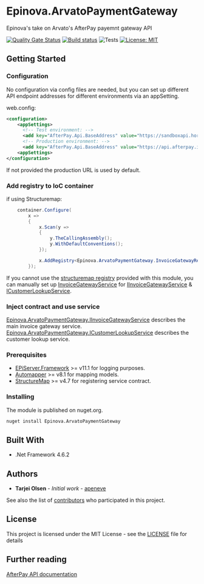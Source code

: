# Epinova.ArvatoPaymentGateway
Epinova's take on Arvato's AfterPay payemnt gateway API

[![Quality Gate Status](https://sonarcloud.io/api/project_badges/measure?project=Epinova.ArvatoPaymentGateway&metric=alert_status)](https://sonarcloud.io/dashboard?id=Epinova.ArvatoPaymentGateway)
[![Build status](https://ci.appveyor.com/api/projects/status/0tkmpwvxrbnlpqmx/branch/master?svg=true)](https://ci.appveyor.com/project/Epinova_AppVeyor_Team/epinova-arvatopaymentgateway/branch/master)
![Tests](https://img.shields.io/appveyor/tests/Epinova_AppVeyor_Team/epinova-arvatopaymentgateway.svg)
[![License: MIT](https://img.shields.io/badge/License-MIT-yellow.svg)](https://opensource.org/licenses/MIT)

## Getting Started

### Configuration

No configuration via config files are needed, but you can set up different API endpoint addresses for different environments via an appSetting.

web.config:
```xml
<configuration>
    <appSettings>
	  <!-- Test environment: -->
	  <add key="AfterPay.Api.BaseAddress" value="https://sandboxapi.horizonafs.com/eCommerceServicesWebApi/" />
      <!-- Production environment: -->
	  <add key="AfterPay.Api.BaseAddress" value="https://api.afterpay.io/" />
	<appSettings>
</configuration>
```

If not provided the production URL is used by default.

### Add registry to IoC container

if using Structuremap:
```csharp
    container.Configure(
        x =>
        {
            x.Scan(y =>
            {
                y.TheCallingAssembly();
                y.WithDefaultConventions();
            });

            x.AddRegistry<Epinova.ArvatoPaymentGateway.InvoiceGatewayRegistry>();
        });
```

If you cannot use the [structuremap registry](src/InvoiceGatewayRegistry.cs) provided with this module,
you can manually set up [InvoiceGatewayService](src/InvoiceGatewayService.cs) for [IInvoiceGatewayService](src/IInvoiceGatewayService.cs)
& [ICustomerLookupService](src/ICustomerLookupService.cs).


### Inject contract and use service

[Epinova.ArvatoPaymentGateway.IInvoiceGatewayService](src/IInvoiceGatewayService.cs) describes the main invoice gateway service.
[Epinova.ArvatoPaymentGateway.ICustomerLookupService](src/ICustomerLookupService.cs) describes the customer lookup service.

### Prerequisites

* [EPiServer.Framework](http://www.episerver.com/web-content-management) >= v11.1 for logging purposes.
* [Automapper](https://github.com/AutoMapper/AutoMapper) >= v8.1 for mapping models.
* [StructureMap](http://structuremap.github.io/) >= v4.7 for registering service contract.

### Installing

The module is published on nuget.org.

```bat
nuget install Epinova.ArvatoPaymentGateway
```

## Built With

* .Net Framework 4.6.2

## Authors

* **Tarjei Olsen** - *Initial work* - [apeneve](https://github.com/apeneve)

See also the list of [contributors](https://github.com/Epinova/Epinova.ArvatoPaymentGateway/contributors) who participated in this project.

## License

This project is licensed under the MIT License - see the [LICENSE](LICENSE) file for details

## Further reading

[AfterPay API documentation](https://developer.afterpay.io/api)